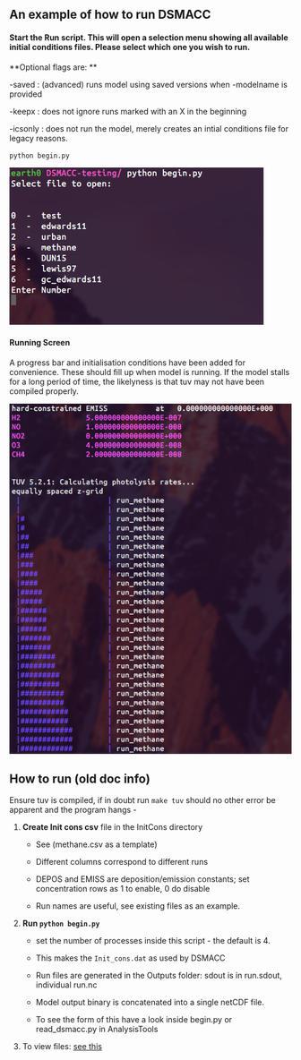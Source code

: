 ## An example of how to run DSMACC
#### Start the Run script. This will open a selection menu showing all available initial conditions files. Please select which one you wish to run. 

**Optional flags are: **

-saved : (advanced) runs model using saved versions when -modelname is provided

-keepx : does not ignore runs marked with an X in the beginning

-icsonly : does not run the model, merely creates an intial conditions file for legacy reasons.


```python
python begin.py
```

![ ](img/begin.png)



#### Running Screen
A progress bar and initialisation conditions have been added for convenience. These should fill up when model is running. If the model stalls for a long period of time, the likelyness is that tuv may not have been compiled properly. 



![ ](img/running.png)


## How to run (old doc info)

Ensure tuv is compiled, if in doubt run `make tuv` should no other error
  be apparent and the program hangs -




1. **Create Init cons csv** file in the InitCons directory 

      * See (methane.csv as a template)

      * Different columns correspond to different runs
      
      * DEPOS and EMISS are deposition/emission constants; set concentration rows as 1 to enable,
        0 do disable
        
      * Run names are useful, see existing files as an example.
      
      
      
      
      
2. **Run `python begin.py`** 

      * set the number of processes inside this script - the default is 4.
  
      * This makes the `Init_cons.dat` as used by DSMACC
      
      * Run files are generated in the Outputs folder: sdout is in run.sdout, individual run.nc
      
      * Model output binary is concatenated into a single netCDF file. 
        
      * To see the form of this have a look inside begin.py or read_dsmacc.py
        in AnalysisTools



3. To view files: [see this](src/docs/view_results.md)
